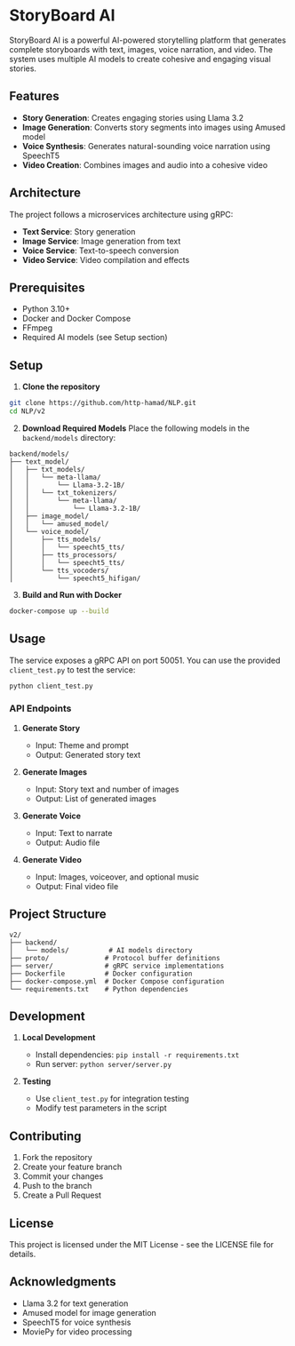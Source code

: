 # StoryBoard AI

StoryBoard AI is a powerful AI-powered storytelling platform that generates complete storyboards with text, images, voice narration, and video. The system uses multiple AI models to create cohesive and engaging visual stories.

## Features

- **Story Generation**: Creates engaging stories using Llama 3.2
- **Image Generation**: Converts story segments into images using Amused model
- **Voice Synthesis**: Generates natural-sounding voice narration using SpeechT5
- **Video Creation**: Combines images and audio into a cohesive video

## Architecture

The project follows a microservices architecture using gRPC:

- **Text Service**: Story generation
- **Image Service**: Image generation from text
- **Voice Service**: Text-to-speech conversion
- **Video Service**: Video compilation and effects

## Prerequisites

- Python 3.10+
- Docker and Docker Compose
- FFmpeg
- Required AI models (see Setup section)

## Setup

1. **Clone the repository**
```bash
git clone https://github.com/http-hamad/NLP.git
cd NLP/v2
```

2. **Download Required Models**
Place the following models in the `backend/models` directory:

```
backend/models/
├── text_model/
│   ├── txt_models/
│   │   └── meta-llama/
│   │       └── Llama-3.2-1B/
│   │   └── txt_tokenizers/
│   │       └── meta-llama/
│   │           └── Llama-3.2-1B/
│   ├── image_model/
│   │   └── amused_model/
│   └── voice_model/
│       ├── tts_models/
│       │   └── speecht5_tts/
│       ├── tts_processors/
│       │   └── speecht5_tts/
│       └── tts_vocoders/
│           └── speecht5_hifigan/
```

3. **Build and Run with Docker**
```bash
docker-compose up --build
```

## Usage

The service exposes a gRPC API on port 50051. You can use the provided `client_test.py` to test the service:

```bash
python client_test.py
```

### API Endpoints

1. **Generate Story**
   - Input: Theme and prompt
   - Output: Generated story text

2. **Generate Images**
   - Input: Story text and number of images
   - Output: List of generated images

3. **Generate Voice**
   - Input: Text to narrate
   - Output: Audio file

4. **Generate Video**
   - Input: Images, voiceover, and optional music
   - Output: Final video file

## Project Structure

```
v2/
├── backend/
│   └── models/          # AI models directory
├── proto/              # Protocol buffer definitions
├── server/             # gRPC service implementations
├── Dockerfile          # Docker configuration
├── docker-compose.yml  # Docker Compose configuration
└── requirements.txt    # Python dependencies
```

## Development

1. **Local Development**
   - Install dependencies: `pip install -r requirements.txt`
   - Run server: `python server/server.py`

2. **Testing**
   - Use `client_test.py` for integration testing
   - Modify test parameters in the script

## Contributing

1. Fork the repository
2. Create your feature branch
3. Commit your changes
4. Push to the branch
5. Create a Pull Request

## License

This project is licensed under the MIT License - see the LICENSE file for details.

## Acknowledgments

- Llama 3.2 for text generation
- Amused model for image generation
- SpeechT5 for voice synthesis
- MoviePy for video processing 